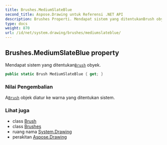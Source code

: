 ```yaml
---
title: Brushes.MediumSlateBlue
second_title: Aspose.Drawing untuk Referensi .NET API
description: Brushes Properti. Mendapat sistem yang ditentukanBrush obyek.
type: docs
weight: 870
url: /id/net/system.drawing/brushes/mediumslateblue/
---
```

## Brushes.MediumSlateBlue property

Mendapat sistem yang ditentukan[`Brush`](../../brush/) obyek.

```csharp
public static Brush MediumSlateBlue { get; }
```

### Nilai Pengembalian

A[`Brush`](../../brush/) objek diatur ke warna yang ditentukan sistem.

### Lihat juga

* class [Brush](../../brush/)
* class [Brushes](../)
* ruang nama [System.Drawing](../../brushes/)
* perakitan [Aspose.Drawing](../../../)


